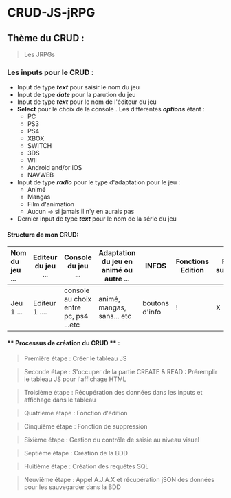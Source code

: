 # CRUD-JS-jRPG

## Thème du CRUD : 
> Les JRPGs 

### Les inputs pour le CRUD :
* Input de type **_text_** pour saisir le nom du jeu
* Input de type **_date_** pour la parution du jeu
* Input de type **_text_** pour le nom de l'éditeur du jeu
* **Select** pour le choix de la console . Les différentes **_options_** étant : 
  * PC
  * PS3
  * PS4
  * XBOX
  * SWITCH
  * 3DS
  * WII
  * Android and/or iOS
  * NAVWEB
 * Input de type **_radio_** pour le type d'adaptation pour le jeu :
    * Animé
    * Mangas
    * Film d'animation
    * Aucun -> si jamais il n'y en aurais pas
 * Dernier input de type **_text_** pour le nom de la série du jeu

#### Structure de mon CRUD: 

| Nom du jeu ... | Editeur du jeu ... | Console du jeu ... | Adaptation du jeu en animé ou autre ... | INFOS | Fonctions Edition | Fonction suppression |
| :--------------|--------------------|--------------------|-----------------------------------------|-------|--------------------|---------------------| 
| Jeu 1 ...      |  Editeur 1 ....    | console au choix entre pc, ps4 ...etc | animé, mangas, sans... etc | boutons d'info | !   | X |

#### ** Processus de création du CRUD ** : 

> Première étape : Créer le tableau JS

> Seconde étape : S'occuper de la partie CREATE & READ : Préremplir le tableau JS pour l'affichage HTML

> Troisième étape : Récupération des données dans les inputs et affichage dans le tableau

> Quatrième étape : Fonction d'édition 

> Cinquième étape : Fonction de suppression

> Sixième étape : Gestion du contrôle de saisie au niveau visuel

> Septième étape : Création de la BDD

> Huitième étape : Création des requêtes SQL 

> Neuvième étape : Appel A.J.A.X et récupération jSON des données pour les sauvegarder dans la BDD
